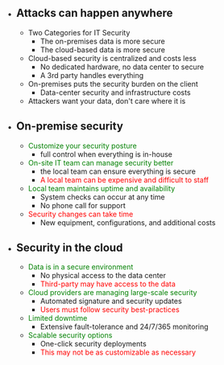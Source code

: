 - ## Attacks can happen anywhere
	- Two Categories for IT Security
		- The on-premises data is more secure
		- The cloud-based data is more secure
	- Cloud-based security is centralized and costs less
		- No dedicated hardware, no data center to secure
		- A 3rd party handles everything
	- On-premises puts the security burden on the client
		- Data-center security and infrastructure costs
	- Attackers want your data, don't care where it is
- ## On-premise security
	- <span style="color:green">Customize your security posture</span>
		- full control when everything is in-house
	- <span style="color:green">On-site IT team can manage security better</span>
		- the local team can ensure everything is secure
		- <span style="color:red">A local team can be expensive and difficult to staff</span>
	- <span style="color:green">Local team maintains uptime and availability</span>
		- System checks can occur at any time
		- No phone call for support
	- <span style="color:red">Security changes can take time</span>
		- New equipment, configurations, and additional costs
- ## Security in the cloud
	- <span style="color:green">Data is in a secure environment</span>
		- No physical access to the data center
		- <span style="color:red">Third-party may have access to the data</span>
	- <span style="color:green">Cloud providers are managing large-scale security</span>
		- Automated signature and security updates
		- <span style="color:red">Users must follow security best-practices</span>
	- <span style="color:green">Limited downtime</span>
		- Extensive fault-tolerance and 24/7/365 monitoring
	- <span style="color:green">Scalable security options</span>
		- One-click security deployments
		- <span style="color:red">This may not be as customizable as necessary</span>